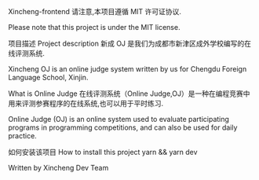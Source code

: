 Xincheng-frontend
请注意,本项目遵循 MIT 许可证协议.

Please note that this project is under the MIT license.

项目描述 Project description
新成 OJ 是我们为成都市新津区成外学校编写的在线评测系统.

Xincheng OJ is an online judge system written by us for Chengdu Foreign Language School, Xinjin.

What is Online Judge
在线评测系统（Online Judge,OJ）是一种在编程竞赛中用来评测参赛程序的在线系统,也可以用于平时练习.

Online Judge (OJ) is an online system used to evaluate participating programs in programming competitions, and can also be used for daily practice.

如何安装该项目 How to install this project
yarn && yarn dev

Written by Xincheng Dev Team
